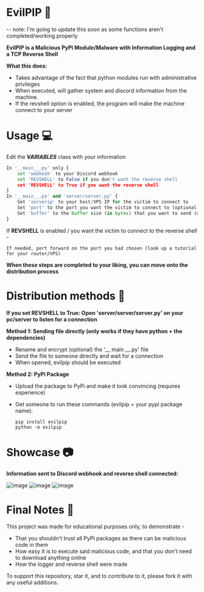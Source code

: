 # EvilPIP 👿
-- note: I'm going to update this soon as some functions aren't completed/working properly

**EvilPIP is a Malicious PyPi Module/Malware with Information Logging and a TCP Reverse Shell**

**What this does:**
- Takes advantage of the fact that python modules run with administrative privileges
- When executed, will gather system and discord information from the machine.
- If the revshell option is enabled, the program will make the machine connect to your server

# Usage 💻
Edit the ***VARIABLES*** class with your information
```py
In '__main__.py' only {
    set 'webhook' to your Discord webhook
    set 'REVSHELL' to False if you don't want the reverse shell
    set 'REVSHELL' to True if you want the reverse shell
}
In '__main__.py' and 'server/server.py' {
    Set 'serverip' to your host/VPS IP for the victim to connect to
    Set 'port' to the port you want the victim to connect to (optional)
    Set 'buffer' to the buffer size (in bytes) that you want to send (optional)
}
```
If **REVSHELL** is enabled / you want the victim to connect to the reverse shell -

    If needed, port forward on the port you had chosen (look up a tutorial for your router/VPS)

**When these steps are completed to your liking, you can move onto the distribution process**

# Distribution methods 💾

**If you set REVSHELL to True: Open 'server/server/server.py' on your pc/server to listen for a connection**

**Method 1: Sending file directly (only works if they have python + the dependencies)**
- Rename and encrypt (optional) the '__ main __.py' file
- Send the file to someone directly and wait for a connection
- When opened, evilpip should be executed

**Method 2: PyPi Package**
- Upload the package to PyPi and make it look convincing (requires experience)
- Get someone to run these commands (evilpip = your pypi package name):

      pip install evilpip
      python -m evilpip

# Showcase 📷

**Information sent to Discord webhook and reverse shell connected:**

![image](https://user-images.githubusercontent.com/75194878/166561205-b6f84821-f308-4418-a9e3-3f558d8b7026.png)
![image](https://user-images.githubusercontent.com/75194878/166560928-2075231d-32a0-47ac-a2d8-71d0f4853118.png)
![image](https://user-images.githubusercontent.com/75194878/166560636-025771c9-5325-4e10-b985-b3a10bcd4727.png)

# Final Notes 📝
This project was made for educational purposes only, to demonstrate -
- That you shouldn't trust all PyPi packages as there can be malicious code in them
- How easy it is to execute said malicious code, and that you don't need to download anything online
- How the logger and reverse shell were made

To support this repository, star it, and to contribute to it, please fork it with any useful additions.
